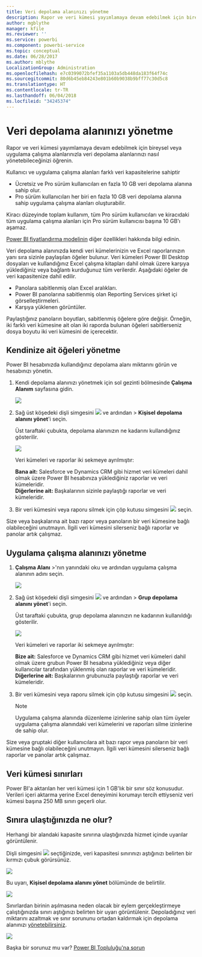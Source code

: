```yaml
---
title: Veri depolama alanınızı yönetme
description: Rapor ve veri kümesi yayımlamaya devam edebilmek için bireysel veya uygulama çalışma alanlarınızla veri depolama alanlarınızı nasıl yönetebileceğinizi öğrenin.
author: mgblythe
manager: kfile
ms.reviewer: ''
ms.service: powerbi
ms.component: powerbi-service
ms.topic: conceptual
ms.date: 06/28/2017
ms.author: mblythe
LocalizationGroup: Administration
ms.openlocfilehash: e7c0399072bfef35a1103a5db448da183f64f74c
ms.sourcegitcommit: 80d6b45eb84243e801b60b9038b9bff77c30d5c8
ms.translationtype: HT
ms.contentlocale: tr-TR
ms.lasthandoff: 06/04/2018
ms.locfileid: "34245374"
---
```

# <a name="manage-your-data-storage"></a>Veri depolama alanınızı yönetme
Rapor ve veri kümesi yayımlamaya devam edebilmek için bireysel veya uygulama çalışma alanlarınızla veri depolama alanlarınızı nasıl yönetebileceğinizi öğrenin.

Kullanıcı ve uygulama çalışma alanları farklı veri kapasitelerine sahiptir

* Ücretsiz ve Pro sürüm kullanıcıları en fazla 10 GB veri depolama alanına sahip olur.
* Pro sürüm kullanıcıları her biri en fazla 10 GB veri depolama alanına sahip uygulama çalışma alanları oluşturabilir.

Kiracı düzeyinde toplam kullanım, tüm Pro sürüm kullanıcıları ve kiracıdaki tüm uygulama çalışma alanları için Pro sürüm kullanıcısı başına 10 GB'ı aşamaz.

[Power BI fiyatlandırma modelinin](https://powerbi.microsoft.com/pricing) diğer özellikleri hakkında bilgi edinin.

Veri depolama alanınızda kendi veri kümelerinizin ve Excel raporlarınızın yanı sıra sizinle paylaşılan öğeler bulunur. Veri kümeleri Power BI Desktop dosyaları ve kullandığınız Excel çalışma kitapları dahil olmak üzere karşıya yüklediğiniz veya bağlantı kurduğunuz tüm verilerdir. Aşağıdaki öğeler de veri kapasitenize dahil edilir.

* Panolara sabitlenmiş olan Excel aralıkları.
* Power BI panolarına sabitlenmiş olan Reporting Services şirket içi görselleştirmeleri.
* Karşıya yüklenen görüntüler.

Paylaştığınız panoların boyutları, sabitlenmiş öğelere göre değişir. Örneğin, iki farklı veri kümesine ait olan iki raporda bulunan öğeleri sabitlerseniz dosya boyutu iki veri kümesini de içerecektir.

<a name="manage"/>

## <a name="manage-items-owned-by-you"></a>Kendinize ait öğeleri yönetme
Power BI hesabınızda kullandığınız depolama alanı miktarını görün ve hesabınızı yönetin.

1. Kendi depolama alanınızı yönetmek için sol gezinti bölmesinde **Çalışma Alanım** sayfasına gidin.
   
    ![](media/service-admin-manage-your-data-storage-in-power-bi/pbi_myworkspace.png)
2. Sağ üst köşedeki dişli simgesini ![](media/service-admin-manage-your-data-storage-in-power-bi/pbi_gearicon.png) ve ardından \> **Kişisel depolama alanını yönet**'i seçin.
   
    Üst taraftaki çubukta, depolama alanınızın ne kadarını kullandığınız gösterilir.
   
    ![](media/service-admin-manage-your-data-storage-in-power-bi/pbi_persnlstorage.png)
   
    Veri kümeleri ve raporlar iki sekmeye ayrılmıştır:
   
    **Bana ait:** Salesforce ve Dynamics CRM gibi hizmet veri kümeleri dahil olmak üzere Power BI hesabınıza yüklediğiniz raporlar ve veri kümeleridir.  
    **Diğerlerine ait:** Başkalarının sizinle paylaştığı raporlar ve veri kümeleridir.
3. Bir veri kümesini veya raporu silmek için çöp kutusu simgesini ![](media/service-admin-manage-your-data-storage-in-power-bi/pbi_deleteicon.png) seçin.

Size veya başkalarına ait bazı rapor veya panoların bir veri kümesine bağlı olabileceğini unutmayın. İlgili veri kümesini silerseniz bağlı raporlar ve panolar artık çalışmaz.

## <a name="manage-your-app-workspace"></a>Uygulama çalışma alanınızı yönetme
1. **Çalışma Alanı** \>'nın yanındaki oku ve ardından uygulama çalışma alanının adını seçin.
   
    ![](media/service-admin-manage-your-data-storage-in-power-bi/pbi_groupworkspaces.png)
2. Sağ üst köşedeki dişli simgesini ![](media/service-admin-manage-your-data-storage-in-power-bi/pbi_gearicon.png) ve ardından \> **Grup depolama alanını yönet**'i seçin.
   
    Üst taraftaki çubukta, grup depolama alanınızın ne kadarının kullanıldığı gösterilir.
   
    ![](media/service-admin-manage-your-data-storage-in-power-bi/pbi_groupstorage.png)
   
    Veri kümeleri ve raporlar iki sekmeye ayrılmıştır:
   
    **Bize ait:** Salesforce ve Dynamics CRM gibi hizmet veri kümeleri dahil olmak üzere grubun Power BI hesabına yüklediğiniz veya diğer kullanıcılar tarafından yüklenmiş olan raporlar ve veri kümeleridir.
    **Diğerlerine ait:** Başkalarının grubunuzla paylaştığı raporlar ve veri kümeleridir.
3. Bir veri kümesini veya raporu silmek için çöp kutusu simgesini ![](media/service-admin-manage-your-data-storage-in-power-bi/pbi_deleteicon.png) seçin.
   
   > [!NOTE]
   > Uygulama çalışma alanında düzenleme izinlerine sahip olan tüm üyeler uygulama çalışma alanındaki veri kümelerini ve raporları silme izinlerine de sahip olur.
   > 
   > 

Size veya gruptaki diğer kullanıcılara ait bazı rapor veya panoların bir veri kümesine bağlı olabileceğini unutmayın. İlgili veri kümesini silerseniz bağlı raporlar ve panolar artık çalışmaz.

## <a name="dataset-limits"></a>Veri kümesi sınırları
Power BI'a aktarılan her veri kümesi için 1 GB'lık bir sınır söz konusudur. Verileri içeri aktarma yerine Excel deneyimini korumayı tercih ettiyseniz veri kümesi başına 250 MB sınırı geçerli olur.

## <a name="what-happens-when-you-hit-a-limit"></a>Sınıra ulaştığınızda ne olur?
Herhangi bir alandaki kapasite sınırına ulaştığınızda hizmet içinde uyarılar görüntülenir. 

Dişli simgesini ![](media/service-admin-manage-your-data-storage-in-power-bi/pbi_gearicon.png) seçtiğinizde, veri kapasitesi sınırınızı aştığınızı belirten bir kırmızı çubuk görürsünüz.

![](media/service-admin-manage-your-data-storage-in-power-bi/manage-storage-limit.png)

Bu uyarı, **Kişisel depolama alanını yönet** bölümünde de belirtilir.

 ![](media/service-admin-manage-your-data-storage-in-power-bi/manage-storage-limit2.png)

 Sınırlardan birinin aşılmasına neden olacak bir eylem gerçekleştirmeye çalıştığınızda sınırı aştığınızı belirten bir uyarı görüntülenir. Depoladığınız veri miktarını azaltmak ve sınır sorununu ortadan kaldırmak için depolama alanınızı [yönetebilirsiniz](#manage).

 ![](media/service-admin-manage-your-data-storage-in-power-bi/powerbi-pro-over-limit.png)

 Başka bir sorunuz mu var? [Power BI Topluluğu'na sorun](http://community.powerbi.com/)

